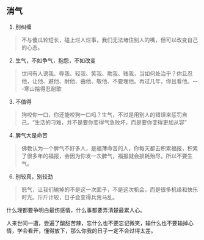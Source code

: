 ## 消气

1. 别纠缠

> 不与傻瓜轮短长，碰上烂人烂事，我们无法堵住别人的嘴，但可以改变自己的心态。

2. 生气，不如争气，抱怨，不如改变

> 世间有人谤我、辱我、轻我、笑我、欺我、贱我，当如何处治乎？你且忍他，让他、避他、耐他、由他、敬他、不要理他。再过几年，你且看他。---寒山拾得忍耐歌

3. 不值得

> 狗咬你一口，你还能咬狗一口吗？生气，不过是用别人的错误来惩罚自己。“生活的刁难，并不是要你变得气急败坏，而是要你变得更加从容”

4. 脾气大是命苦

> 佛教认为一个脾气不好多人，是福薄命苦的人，你每天都去积累福报，积累了很多年的福报，会因为你发一次脾气，福报就会损耗殆尽，所以不要生气。

6. 别较真，别较劲

> 怒气，让我们输掉的不是这一次面子，不是这次机会，而是很多机缘和快乐时光。斤斤计较，日子会变得兵荒马乱。

什么理都要争明白最伤感情，什么事都要弄清楚最累人心。

人来世间一遭，尝遍了酸甜苦辣，忘什么也不要忘记微笑，输什么也不要输掉心情，学会看开，懂得放下，那么你我的日子一定不会过得太差。